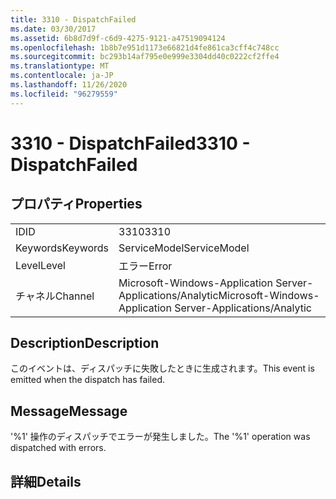 ```yaml
---
title: 3310 - DispatchFailed
ms.date: 03/30/2017
ms.assetid: 6b8d7d9f-c6d9-4275-9121-a47519094124
ms.openlocfilehash: 1b8b7e951d1173e66821d4fe861ca3cff4c748cc
ms.sourcegitcommit: bc293b14af795e0e999e3304dd40c0222cf2ffe4
ms.translationtype: MT
ms.contentlocale: ja-JP
ms.lasthandoff: 11/26/2020
ms.locfileid: "96279559"
---
```

# <a name="3310---dispatchfailed"></a><span data-ttu-id="4f007-102">3310 - DispatchFailed</span><span class="sxs-lookup"><span data-stu-id="4f007-102">3310 - DispatchFailed</span></span>

## <a name="properties"></a><span data-ttu-id="4f007-103">プロパティ</span><span class="sxs-lookup"><span data-stu-id="4f007-103">Properties</span></span>  
  
|||  
|-|-|  
|<span data-ttu-id="4f007-104">ID</span><span class="sxs-lookup"><span data-stu-id="4f007-104">ID</span></span>|<span data-ttu-id="4f007-105">3310</span><span class="sxs-lookup"><span data-stu-id="4f007-105">3310</span></span>|  
|<span data-ttu-id="4f007-106">Keywords</span><span class="sxs-lookup"><span data-stu-id="4f007-106">Keywords</span></span>|<span data-ttu-id="4f007-107">ServiceModel</span><span class="sxs-lookup"><span data-stu-id="4f007-107">ServiceModel</span></span>|  
|<span data-ttu-id="4f007-108">Level</span><span class="sxs-lookup"><span data-stu-id="4f007-108">Level</span></span>|<span data-ttu-id="4f007-109">エラー</span><span class="sxs-lookup"><span data-stu-id="4f007-109">Error</span></span>|  
|<span data-ttu-id="4f007-110">チャネル</span><span class="sxs-lookup"><span data-stu-id="4f007-110">Channel</span></span>|<span data-ttu-id="4f007-111">Microsoft-Windows-Application Server-Applications/Analytic</span><span class="sxs-lookup"><span data-stu-id="4f007-111">Microsoft-Windows-Application Server-Applications/Analytic</span></span>|  
  
## <a name="description"></a><span data-ttu-id="4f007-112">Description</span><span class="sxs-lookup"><span data-stu-id="4f007-112">Description</span></span>  

 <span data-ttu-id="4f007-113">このイベントは、ディスパッチに失敗したときに生成されます。</span><span class="sxs-lookup"><span data-stu-id="4f007-113">This event is emitted when the dispatch has failed.</span></span>  
  
## <a name="message"></a><span data-ttu-id="4f007-114">Message</span><span class="sxs-lookup"><span data-stu-id="4f007-114">Message</span></span>  

 <span data-ttu-id="4f007-115">'%1' 操作のディスパッチでエラーが発生しました。</span><span class="sxs-lookup"><span data-stu-id="4f007-115">The '%1' operation was dispatched with errors.</span></span>  
  
## <a name="details"></a><span data-ttu-id="4f007-116">詳細</span><span class="sxs-lookup"><span data-stu-id="4f007-116">Details</span></span>
